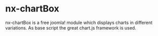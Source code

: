 # nx-chartBox
nx-chartBox is a free joomla! module which displays charts in different variations. As base script the great chart.js framework is used.
